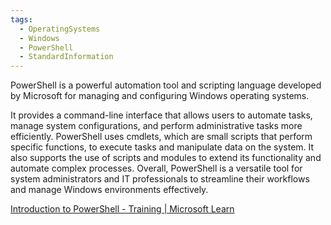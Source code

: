 ```yaml
---
tags:
  - OperatingSystems
  - Windows
  - PowerShell
  - StandardInformation
---
```

PowerShell is a powerful automation tool and scripting language developed by Microsoft for managing and configuring Windows operating systems. 

It provides a command-line interface that allows users to automate tasks, manage system configurations, and perform administrative tasks more efficiently. PowerShell uses cmdlets, which are small scripts that perform specific functions, to execute tasks and manipulate data on the system. It also supports the use of scripts and modules to extend its functionality and automate complex processes. Overall, PowerShell is a versatile tool for system administrators and IT professionals to streamline their workflows and manage Windows environments effectively.

[Introduction to PowerShell - Training | Microsoft Learn](https://learn.microsoft.com/en-us/training/modules/introduction-to-powershell/)

